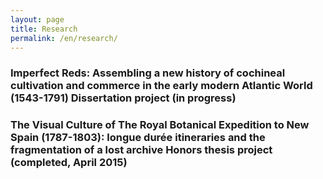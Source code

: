 ```yaml
---
layout: page
title: Research
permalink: /en/research/
---
```

<h3>Imperfect Reds: Assembling a new history of cochineal cultivation and commerce in the early modern Atlantic World (1543-1791) 
Dissertation project (in progress)</h3>

<h3>The Visual Culture of The Royal Botanical Expedition to New Spain (1787-1803): longue durée itineraries and the fragmentation of a lost archive
Honors thesis project (completed, April 2015) </h3>
